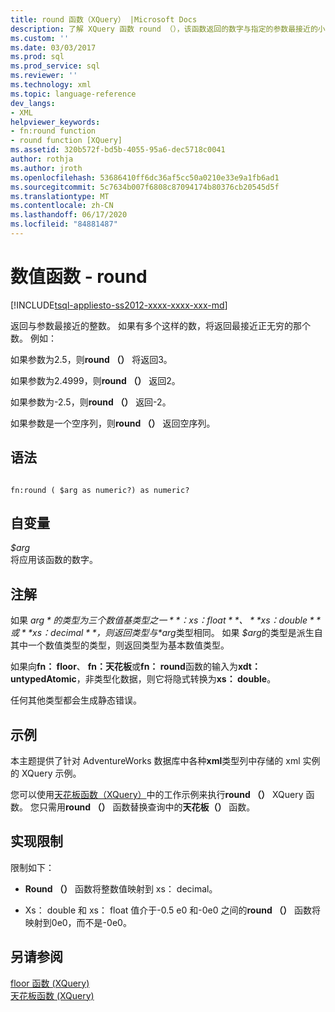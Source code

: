```yaml
---
title: round 函数（XQuery） |Microsoft Docs
description: 了解 XQuery 函数 round （），该函数返回的数字与指定的参数最接近的小数部分。
ms.custom: ''
ms.date: 03/03/2017
ms.prod: sql
ms.prod_service: sql
ms.reviewer: ''
ms.technology: xml
ms.topic: language-reference
dev_langs:
- XML
helpviewer_keywords:
- fn:round function
- round function [XQuery]
ms.assetid: 320b572f-bd5b-4055-95a6-dec5718c0041
author: rothja
ms.author: jroth
ms.openlocfilehash: 53686410ff6dc36af5cc50a0210e33e9a1fb6ad1
ms.sourcegitcommit: 5c7634b007f6808c87094174b80376cb20545d5f
ms.translationtype: MT
ms.contentlocale: zh-CN
ms.lasthandoff: 06/17/2020
ms.locfileid: "84881487"
---
```

# <a name="numeric-values-functions---round"></a>数值函数 - round
[!INCLUDE[tsql-appliesto-ss2012-xxxx-xxxx-xxx-md](../includes/tsql-appliesto-ss2012-xxxx-xxxx-xxx-md.md)]

  返回与参数最接近的整数。 如果有多个这样的数，将返回最接近正无穷的那个数。 例如：  
  
 如果参数为2.5，则**round （）** 将返回3。  
  
 如果参数为2.4999，则**round （）** 返回2。  
  
 如果参数为-2.5，则**round （）** 返回-2。  
  
 如果参数是一个空序列，则**round （）** 返回空序列。  
  
## <a name="syntax"></a>语法  
  
```  
  
fn:round ( $arg as numeric?) as numeric?  
```  
  
## <a name="arguments"></a>自变量  
 *$arg*  
 将应用该函数的数字。  
  
## <a name="remarks"></a>注解  
 如果 *$arg*的类型为三个数值基类型之一 **： xs： float**、 **xs： double**或**xs： decimal**，则返回类型与 *$arg*类型相同。 如果 *$arg*的类型是派生自其中一个数值类型的类型，则返回类型为基本数值类型。  
  
 如果向**fn： floor**、 **fn：天花板**或**fn： round**函数的输入为**xdt： untypedAtomic**，非类型化数据，则它将隐式转换为**xs： double**。  
  
 任何其他类型都会生成静态错误。  
  
## <a name="examples"></a>示例  
 本主题提供了针对 AdventureWorks 数据库中各种**xml**类型列中存储的 xml 实例的 XQuery 示例。  
  
 您可以使用[天花板函数（XQuery）](../xquery/numeric-values-functions-ceiling.md)中的工作示例来执行**round （）** XQuery 函数。 您只需用**round （）** 函数替换查询中的**天花板（）** 函数。  
  
## <a name="implementation-limitations"></a>实现限制  
 限制如下：  
  
-   **Round （）** 函数将整数值映射到 xs： decimal。  
  
-   Xs： double 和 xs： float 值介于-0.5 e0 和-0e0 之间的**round （）** 函数将映射到0e0，而不是-0e0。  
  
## <a name="see-also"></a>另请参阅  
 [floor 函数 &#40;XQuery&#41;](../xquery/numeric-values-functions-floor.md)   
 [天花板函数 &#40;XQuery&#41;](../xquery/numeric-values-functions-ceiling.md)  
  
  

